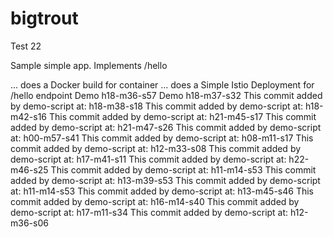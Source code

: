 # bigtrout
Test 22

Sample simple app.
Implements /hello

... does a Docker build for container
... does a Simple Istio Deployment for /hello endpoint
Demo  h18-m36-s57
Demo  h18-m37-s32
This commit added by demo-script at:  h18-m38-s18
This commit added by demo-script at:  h18-m42-s16
This commit added by demo-script at:  h21-m45-s17
This commit added by demo-script at:  h21-m47-s26
This commit added by demo-script at:  h00-m57-s41
This commit added by demo-script at:  h08-m11-s17
This commit added by demo-script at:  h12-m33-s08
This commit added by demo-script at:  h17-m41-s11
This commit added by demo-script at:  h22-m46-s25
This commit added by demo-script at:  h11-m14-s53
This commit added by demo-script at:  h13-m39-s53
This commit added by demo-script at:  h11-m14-s53
This commit added by demo-script at:  h13-m45-s46
This commit added by demo-script at:  h16-m14-s40
This commit added by demo-script at:  h17-m11-s34
This commit added by demo-script at:  h12-m36-s06
